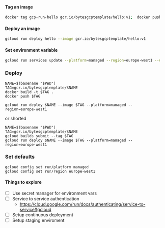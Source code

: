 
#### Tag an image

```bash
docker tag gcp-run-hello gcr.io/bytesgcptemplate/hello:v1;  docker push gcr.io/bytesgcptemplate/hello:v1
```

#### Deploy an image
```bash
gcloud run deploy hello --image gcr.io/bytesgcptemplate/hello:v1
```

#### Set environment variable
```bash
gcloud run services update --platform=managed --region=europe-west1 --update-env-vars NAME=Magnus
```

### Deploy

```
NAME=$(basename "$PWD")
TAG=gcr.io/bytesgcptemplate/$NAME
docker build -t $TAG .  
docker push $TAG

gcloud run deploy $NAME --image $TAG --platform=managed --region=europe-west1
```

or shorted

```
NAME=$(basename "$PWD")
TAG=gcr.io/bytesgcptemplate/$NAME
gcloud builds submit --tag $TAG
gcloud run deploy $NAME --image $TAG --platform=managed --region=europe-west1
```

### Set defaults

```
gcloud config set run/platform managed
gcloud config set run/region europe-west1
```


#### Things to explore
* [ ] Use secret manager for environment vars
* [ ] Service to service authentication
  *   https://cloud.google.com/run/docs/authenticating/service-to-service#gcloud
* [ ] Setup continuous deployment
* [ ] Setup staging enviroment